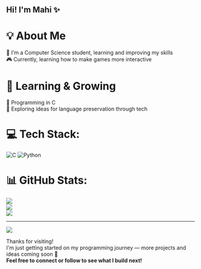 ## Hi! I'm Mahi ✨



# 💡 About Me
🧠 I'm a Computer Science student, learning and improving my skills <br/>
🎮 Currently, learning how to make games more interactive <br/>



# 🌱 Learning & Growing
🚀 Programming in C <br/>
💬 Exploring ideas for language preservation through tech <br/>



# 💻 Tech Stack:
![C](https://img.shields.io/badge/c-%2300599C.svg?style=for-the-badge&logo=c&logoColor=white) ![Python](https://img.shields.io/badge/python-3670A0?style=for-the-badge&logo=python&logoColor=ffdd54)

# 📊 GitHub Stats:
![](https://github-readme-stats.vercel.app/api?username=Mahi-Pokharia&theme=radical&hide_border=false&include_all_commits=false&count_private=false)<br/>
![](https://nirzak-streak-stats.vercel.app/?user=Mahi-Pokharia&theme=radical&hide_border=false)<br/>
![](https://github-readme-stats.vercel.app/api/top-langs/?username=Mahi-Pokharia&theme=radical&hide_border=false&include_all_commits=false&count_private=false&layout=compact)

---
[![](https://visitcount.itsvg.in/api?id=Mahi-Pokharia&icon=0&color=0)](https://visitcount.itsvg.in)

<!-- Proudly created with GPRM ( https://gprm.itsvg.in ) -->

Thanks for visiting!  
I'm just getting started on my programming journey — more projects and ideas coming soon 🚀  
**Feel free to connect or follow to see what I build next!**
